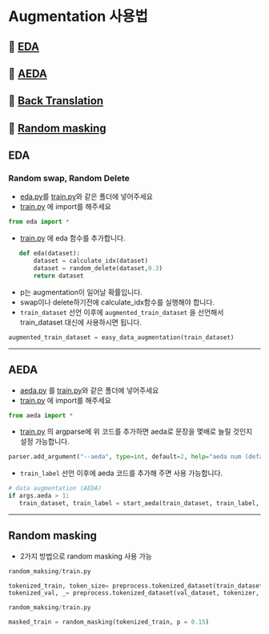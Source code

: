 # Augmentation 사용법

## 🤗 [EDA](#eda)  
## 🤗 [AEDA](#aeda)
## 🤗 [Back Translation](back_trans/README.md)
## 🤗 [Random masking](#random-masking)

## EDA  
### Random swap, Random Delete
- [eda.py](./eda.py)를 [train.py](../train.py)와 같은 폴더에 넣어주세요
- [train.py](../train.py) 에 import를 해주세요  
```py
from eda import *
```
- [train.py](../train.py) 에 eda 함수를 추가합니다. 
```python
   def eda(dataset):
       dataset = calculate_idx(dataset)
       dataset = random_delete(dataset,0.3)
       return dataset
```
- p는 augmentation이 일어날 확률입니다.  
- swap이나 delete하기전에 calculate_idx함수를 실행해야 합니다.  
- `train_dataset` 선언 이후에 `augmented_train_dataset` 을 선언해서 train_dataset 대신에 사용하시면 됩니다.
```python
augmented_train_dataset = easy_data_augmentation(train_dataset)
```


---
## AEDA
- [aeda.py](./aeda.py) 를 [train.py](../train.py)와 같은 폴더에 넣어주세요
- [train.py](../train.py) 에 import를 해주세요 
```py
from aeda import *
```
- [train.py](../train.py) 의 argparse에 위 코드를 추가하면 aeda로 문장을 몇배로 늘릴 것인지 설정 가능합니다.
```py
parser.add_argument("--aeda", type=int, default=2, help="aeda num (default: 2")
``` 
- `train_label` 선언 이후에 aeda 코드를 추가해 주면 사용 가능합니다.
```py
# data augmentation (AEDA)
if args.aeda > 1:
   train_dataset, train_label = start_aeda(train_dataset, train_label, args.aeda)
```

---
## Random masking
- 2가지 방법으로 random masking 사용 가능
```python
random_maksing/train.py

tokenized_train, token_size= preprocess.tokenized_dataset(train_dataset, tokenizer, mask_flag=False)
tokenized_val, _= preprocess.tokenized_dataset(val_dataset, tokenizer, mask_flag=False)
```
```python
random_maksing/train.py

masked_train = random_masking(tokenized_train, p = 0.15)
```
